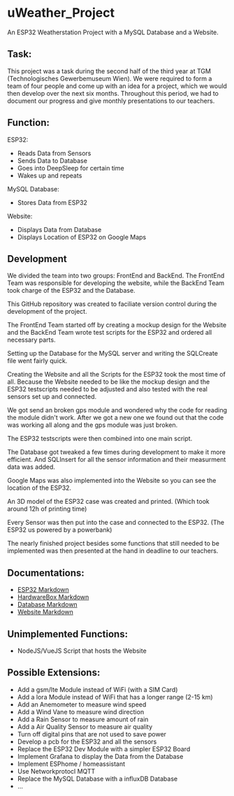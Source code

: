 # uWeather_Project

An ESP32 Weatherstation Project with a MySQL Database and a Website.

## Task: 

This project was a task during the second half of the third year at TGM (Technologisches Gewerbemuseum Wien). We were required to form a team of four people and come up with an idea for a project, which we would then develop over the next six months. Throughout this period, we had to document our progress and give monthly presentations to our teachers.

## Function:

ESP32:
- Reads Data from Sensors
- Sends Data to Database
- Goes into DeepSleep for certain time
- Wakes up and repeats 

MySQL Database:
- Stores Data from ESP32

Website:
- Displays Data from Database
- Displays Location of ESP32 on Google Maps

## Development

We divided the team into two groups: FrontEnd and BackEnd. The FrontEnd Team was responsible for developing the website, while the BackEnd Team took charge of the ESP32 and the Database. 

This GitHub repository was created to faciliate version control during the development of the project.

The FrontEnd Team started off by creating a mockup design for the Website and the BackEnd Team wrote test scripts for the ESP32 and ordered all necessary parts.

Setting up the Database for the MySQL server and writing the SQLCreate file went fairly quick.

Creating the Website and all the Scripts for the ESP32 took the most time of all. Because the Website needed to be like the mockup design and the ESP32 testscripts needed to be adjusted and also tested with the real sensors set up and connected. 

We got send an broken gps module and wondered why the code for reading the module didn't work. After we got a new one we found out that the code was working all along and the gps module was just broken.

The ESP32 testscripts were then combined into one main script.

The Database got tweaked a few times during development to make it more efficient. And SQLInsert for all the sensor information and their measurment data was added.

Google Maps was also implemented into the Website so you can see the location of the ESP32.

An 3D model of the ESP32 case was created and printed. (Which took around 12h of printing time)

Every Sensor was then put into the case and connected to the ESP32. (The ESP32 us powered by a powerbank)

The nearly finished project besides some functions that still needed to be implemented was then presented at the hand in deadline to our teachers.

## Documentations:

- [ESP32 Markdown](https://github.com/lstranskyTGM/uWeather/tree/main/ESP32)
- [HardwareBox Markdown](https://github.com/lstranskyTGM/uWeather/tree/main/HardwareBox)
- [Database Markdown](https://github.com/lstranskyTGM/uWeather/tree/main/Database)
- [Website Markdown](https://github.com/lstranskyTGM/uWeather/tree/main/Website)

## Unimplemented Functions:

- NodeJS/VueJS Script that hosts the Website

## Possible Extensions:

- Add a gsm/lte Module instead of WiFi (with a SIM Card)
- Add a lora Module instead of WiFi that has a longer range (2-15 km)
- Add an Anemometer to measure wind speed
- Add a Wind Vane to measure wind direction
- Add a Rain Sensor to measure amount of rain
- Add a Air Quality Sensor to measure air quality
- Turn off digital pins that are not used to save power
- Develop a pcb for the ESP32 and all the sensors
- Replace the ESP32 Dev Module with a simpler ESP32 Board
- Implement Grafana to display the Data from the Database
- Implement ESPhome / homeassistant
- Use Networkprotocl MQTT
- Replace the MySQL Database with a influxDB Database
- ...










